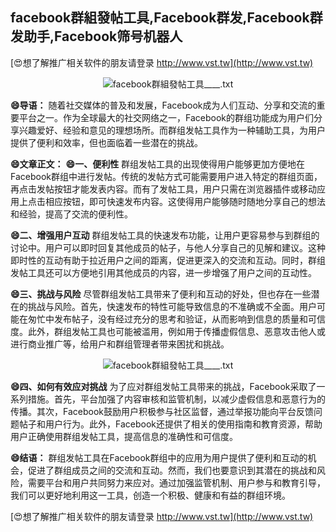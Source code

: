 ## **facebook群組發帖工具,Facebook群发,Facebook群发助手,Facebook筛号机器人**

[😍想了解推广相关软件的朋友请登录 http://www.vst.tw](http://www.vst.tw)

 <center><img src="https://vst.tw/MP4/tuiguang/png/4.png" alt="facebook群組發帖工具____.txt"></center>

**😄导语：**
随着社交媒体的普及和发展，Facebook成为人们互动、分享和交流的重要平台之一。作为全球最大的社交网络之一，Facebook的群组功能成为用户们分享兴趣爱好、经验和意见的理想场所。而群组发帖工具作为一种辅助工具，为用户提供了便利和效率，但也面临着一些潜在的挑战。

**😄文章正文：**
**😄一、便利性**
群组发帖工具的出现使得用户能够更加方便地在Facebook群组中进行发帖。传统的发帖方式可能需要用户进入特定的群组页面，再点击发帖按钮才能发表内容。而有了发帖工具，用户只需在浏览器插件或移动应用上点击相应按钮，即可快速发布内容。这使得用户能够随时随地分享自己的想法和经验，提高了交流的便利性。

**😄二、增强用户互动**
群组发帖工具的快速发布功能，让用户更容易参与到群组的讨论中。用户可以即时回复其他成员的帖子，与他人分享自己的见解和建议。这种即时性的互动有助于拉近用户之间的距离，促进更深入的交流和互动。同时，群组发帖工具还可以方便地引用其他成员的内容，进一步增强了用户之间的互动性。

**😄三、挑战与风险**
尽管群组发帖工具带来了便利和互动的好处，但也存在一些潜在的挑战与风险。首先，快速发布的特性可能导致信息的不准确或不全面。用户可能在匆忙中发布帖子，没有经过充分的思考和验证，从而影响到信息的质量和可信度。此外，群组发帖工具也可能被滥用，例如用于传播虚假信息、恶意攻击他人或进行商业推广等，给用户和群组管理者带来困扰和挑战。

 <center><img src="https://vst.tw/MP4/tuiguang/png/8.png" alt="facebook群組發帖工具____.txt"></center>

**😄四、如何有效应对挑战**
为了应对群组发帖工具带来的挑战，Facebook采取了一系列措施。首先，平台加强了内容审核和监管机制，以减少虚假信息和恶意行为的传播。其次，Facebook鼓励用户积极参与社区监督，通过举报功能向平台反馈问题帖子和用户行为。此外，Facebook还提供了相关的使用指南和教育资源，帮助用户正确使用群组发帖工具，提高信息的准确性和可信度。

**😄结语：**
群组发帖工具在Facebook群组中的应用为用户提供了便利和互动的机会，促进了群组成员之间的交流和互动。然而，我们也要意识到其潜在的挑战和风险，需要平台和用户共同努力来应对。通过加强监管机制、用户参与和教育引导，我们可以更好地利用这一工具，创造一个积极、健康和有益的群组环境。

[😍想了解推广相关软件的朋友请登录 http://www.vst.tw](http://www.vst.tw)



